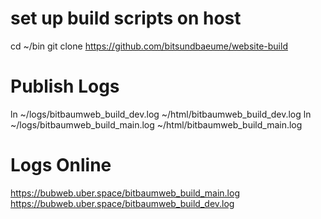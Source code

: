 # set up build scripts on host
cd ~/bin
git clone https://github.com/bitsundbaeume/website-build

# Publish Logs
ln ~/logs/bitbaumweb_build_dev.log ~/html/bitbaumweb_build_dev.log
ln ~/logs/bitbaumweb_build_main.log ~/html/bitbaumweb_build_main.log

# Logs Online
https://bubweb.uber.space/bitbaumweb_build_main.log
https://bubweb.uber.space/bitbaumweb_build_dev.log
